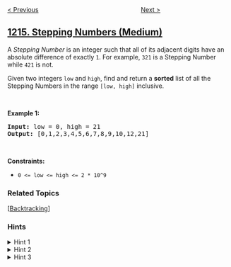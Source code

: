 <!--|This file generated by command(leetcode description); DO NOT EDIT.    |-->
<!--+----------------------------------------------------------------------+-->
<!--|@author    openset <openset.wang@gmail.com>                           |-->
<!--|@link      https://github.com/openset                                 |-->
<!--|@home      https://github.com/openset/leetcode                        |-->
<!--+----------------------------------------------------------------------+-->

[< Previous](https://github.com/openset/leetcode/tree/master/problems/two-sum-bsts "Two Sum BSTs")
　　　　　　　　　　　　　　　　
[Next >](https://github.com/openset/leetcode/tree/master/problems/valid-palindrome-iii "Valid Palindrome III")

## [1215. Stepping Numbers (Medium)](https://leetcode.com/problems/stepping-numbers "步进数")

<p>A <em>Stepping Number</em> is&nbsp;an integer&nbsp;such that&nbsp;all of its adjacent digits have an absolute difference of exactly <code>1</code>. For example, <code>321</code> is a Stepping Number while <code>421</code> is not.</p>

<p>Given two integers <code>low</code> and <code>high</code>, find and return a <strong>sorted</strong> list of all the Stepping Numbers in the range <code>[low, high]</code>&nbsp;inclusive.</p>

<p>&nbsp;</p>
<p><strong>Example 1:</strong></p>
<pre><strong>Input:</strong> low = 0, high = 21
<strong>Output:</strong> [0,1,2,3,4,5,6,7,8,9,10,12,21]
</pre>
<p>&nbsp;</p>
<p><strong>Constraints:</strong></p>

<ul>
	<li><code>0 &lt;= low &lt;= high &lt;= 2 * 10^9</code></li>
</ul>

### Related Topics
  [[Backtracking](https://github.com/openset/leetcode/tree/master/tag/backtracking/README.md)]

### Hints
<details>
<summary>Hint 1</summary>
Try to generate the numbers using recursion.
</details>

<details>
<summary>Hint 2</summary>
In one step in the recursion, add a valid digit to the right of the current number.
</details>

<details>
<summary>Hint 3</summary>
Save the number if it's in the range between low and high.
</details>
